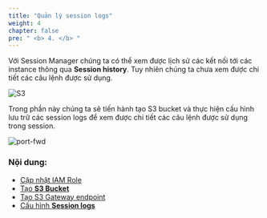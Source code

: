 ```yaml
---
title: "Quản lý session logs"
weight: 4
chapter: false
pre: " <b> 4. </b> "
---
```


Với Session Manager chúng ta có thể xem được lịch sử các kết nối tới các instance thông qua **Session history**. Tuy nhiên chúng ta chưa xem được chi tiết các câu lệnh được sử dụng.

![S3](/images/4.s3/001-s3.png)

Trong phần này chúng ta sẽ tiến hành tạo S3 bucket và thực hiện cấu hình lưu trữ các session logs để xem được chi tiết các câu lệnh được sử dụng trong session.

![port-fwd](/images/arc-log.png)

### Nội dung:

- [Cập nhật IAM Role](./4.1-updateiamrole/)
- [Tạo **S3 Bucket**](./4.2-creates3bucket/)
- [Tạo S3 Gateway endpoint](./4.3-creategwes3)
- [Cấu hình **Session logs**](./4.4-configsessionlogs/)
